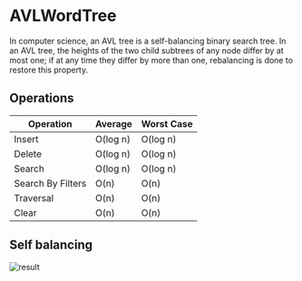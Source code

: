 # AVLWordTree

In computer science, an AVL tree is a self-balancing binary search tree. In an AVL tree, the heights of the two child subtrees of any node differ by at most one; if at any time they differ by more than one, rebalancing is done to restore this property.

## Operations
Operation | Average | Worst Case
--- | --- | ---
Insert | O(log n) | O(log n)
Delete | O(log n) | O(log n)
Search | O(log n) | O(log n)
Search By Filters | O(n) | O(n)
Traversal | O(n) | O(n)
Clear | O(n) | O(n)

## Self balancing 
![result](https://upload.wikimedia.org/wikipedia/commons/f/fd/AVL_Tree_Example.gif)
